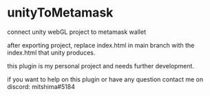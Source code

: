 # unityToMetamask
connect unity webGL project to metamask wallet

after exporting project, replace index.html in main branch with the index.html that unity produces.

this plugin is my personal project and needs further development.


if you want to help on this plugin or have any question contact me on discord: mitshima#5184
